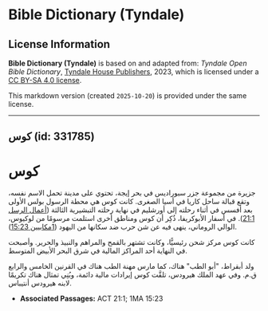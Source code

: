 # Bible Dictionary (Tyndale)

## License Information

**Bible Dictionary (Tyndale)** is based on and adapted from: _Tyndale Open Bible Dictionary_, [Tyndale House Publishers](https://tyndaleopenresources.com/), 2023, which is licensed under a [CC BY-SA 4.0 license](https://creativecommons.org/licenses/by-sa/4.0/legalcode.en).

This markdown version (created `2025-10-20`) is provided under the same license.



--------------------------------

## كوس (id: 331785)

كوس
===

جزيرة من مجموعة جزر سبوراديس في بحر إيجة، تحتوي على مدينة تحمل الاسم نفسه، وتقع قبالة ساحل كاريا في أسيا الصغرى. كانت كوس هي محطة الرسول بولس الأولى بعد أفسس في أثناء رحلته إلى أورشليم في نهاية رحلته التبشيرية الثالثة ([أعمال الرسل 21:1](https://ref.ly/Acts21:1)). في أسفار الأبوكريفا، ذُكِر أن كوس ومناطق أخرى استلمت مرسومًا من لوكيوس، الوالي الروماني، ينهى فيه عن شن حرب ضد سكانها من اليهود ([1مكابيين 15:23](https://ref.ly/1Macc15:23)).

كانت كوس مركز شحن رئيسيًّا، وكانت تشتهر بالقمح والمراهم والنبيذ والحرير. وأصبحت في النهاية أحد المراكز المالية في شرق البحر الأبيض المتوسط.

ولد أبقراط، "أبو الطب" هناك، كما مارس مهنة الطب هناك في القرنين الخامس والرابع ق.م. وفي عهد الملك هيرودس، تلقَّت كوس إيرادات مالية دائمة، وبُنِي تمثال هناك تكريمًا لابنه هيرودس أنتيباس.

* **Associated Passages:** ACT 21:1; 1MA 15:23

